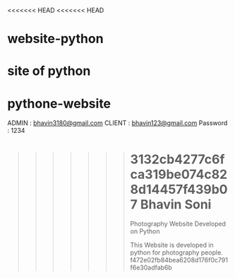 <<<<<<< HEAD
<<<<<<< HEAD

# website-python

# site of python

# pythone-website

ADMIN : bhavin3180@gmail.com
CLIENT : bhavin123@gmail.com
Password : 1234

> > > > > > > # 3132cb4277c6fca319be074c828d14457f439b07 Bhavin Soni
> > > > > > >
> > > > > > > Photography Website Developed on Python
> > > > > > >
> > > > > > > This Website is developed in python for photography people.
> > > > > > > f472e02fb84bea6208d176f0c791f6e30adfab6b
